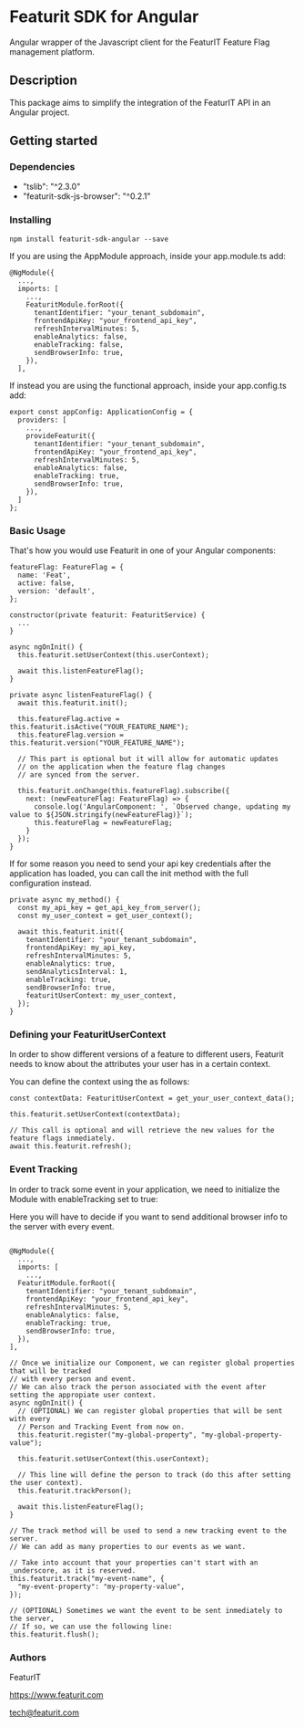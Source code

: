 # Featurit SDK for Angular

Angular wrapper of the Javascript client for the FeaturIT Feature Flag management platform.

## Description

This package aims to simplify the integration of the FeaturIT API in an Angular project.

## Getting started

### Dependencies

* "tslib": "^2.3.0"
* "featurit-sdk-js-browser": "^0.2.1"

### Installing

`npm install featurit-sdk-angular --save`

If you are using the AppModule approach, inside your app.module.ts add:

```
@NgModule({
  ...,
  imports: [
    ...,
    FeaturitModule.forRoot({
      tenantIdentifier: "your_tenant_subdomain",
      frontendApiKey: "your_frontend_api_key",
      refreshIntervalMinutes: 5,
      enableAnalytics: false,
      enableTracking: false,
      sendBrowserInfo: true,
    }),
  ],
```

If instead you are using the functional approach, inside your app.config.ts add:

```
export const appConfig: ApplicationConfig = {
  providers: [
    ...,
    provideFeaturit({
      tenantIdentifier: "your_tenant_subdomain",
      frontendApiKey: "your_frontend_api_key",
      refreshIntervalMinutes: 5,
      enableAnalytics: false,
      enableTracking: true,
      sendBrowserInfo: true,
    }),
  ]
};
```

### Basic Usage

That's how you would use Featurit in one of your Angular components:

```
featureFlag: FeatureFlag = {
  name: 'Feat',
  active: false,
  version: 'default',
};

constructor(private featurit: FeaturitService) {
  ...
}

async ngOnInit() {
  this.featurit.setUserContext(this.userContext);

  await this.listenFeatureFlag();
}

private async listenFeatureFlag() {
  await this.featurit.init();

  this.featureFlag.active = this.featurit.isActive("YOUR_FEATURE_NAME");
  this.featureFlag.version = this.featurit.version("YOUR_FEATURE_NAME");

  // This part is optional but it will allow for automatic updates 
  // on the application when the feature flag changes 
  // are synced from the server.
  
  this.featurit.onChange(this.featureFlag).subscribe({
    next: (newFeatureFlag: FeatureFlag) => {
      console.log('AngularComponent: ', `Observed change, updating my value to ${JSON.stringify(newFeatureFlag)}`);
      this.featureFlag = newFeatureFlag;
    }
  });
}
```

If for some reason you need to send your api key credentials after the application has loaded, you can call the init method 
with the full configuration instead.

```
private async my_method() {
  const my_api_key = get_api_key_from_server();
  const my_user_context = get_user_context();
  
  await this.featurit.init({
    tenantIdentifier: "your_tenant_subdomain",
    frontendApiKey: my_api_key,
    refreshIntervalMinutes: 5,
    enableAnalytics: true,
    sendAnalyticsInterval: 1,
    enableTracking: true,
    sendBrowserInfo: true,
    featuritUserContext: my_user_context,
  });
}
```

### Defining your FeaturitUserContext

In order to show different versions of a feature to different users,
Featurit needs to know about the attributes your user has in a certain context.

You can define the context using the as follows:

```
const contextData: FeaturitUserContext = get_your_user_context_data();

this.featurit.setUserContext(contextData);

// This call is optional and will retrieve the new values for the feature flags inmediately.
await this.featurit.refresh();
```

### Event Tracking

In order to track some event in your application, we need to initialize the Module with enableTracking set to true:

Here you will have to decide if you want to send additional browser info to the server with every event.

```

@NgModule({
  ...,
  imports: [
    ...,
  FeaturitModule.forRoot({
    tenantIdentifier: "your_tenant_subdomain",
    frontendApiKey: "your_frontend_api_key",
    refreshIntervalMinutes: 5,
    enableAnalytics: false,
    enableTracking: true,
    sendBrowserInfo: true,
  }),
],

// Once we initialize our Component, we can register global properties that will be tracked  
// with every person and event.
// We can also track the person associated with the event after setting the appropiate user context.
async ngOnInit() {
  // (OPTIONAL) We can register global properties that will be sent with every
  // Person and Tracking Event from now on.
  this.featurit.register("my-global-property", "my-global-property-value");

  this.featurit.setUserContext(this.userContext);
  
  // This line will define the person to track (do this after setting the user context).
  this.featurit.trackPerson();

  await this.listenFeatureFlag();
}

// The track method will be used to send a new tracking event to the server.
// We can add as many properties to our events as we want.

// Take into account that your properties can't start with an _underscore, as it is reserved.
this.featurit.track("my-event-name", {
  "my-event-property": "my-property-value",
});

// (OPTIONAL) Sometimes we want the event to be sent inmediately to the server,
// If so, we can use the following line:
this.featurit.flush();
```

### Authors

FeaturIT

https://www.featurit.com

tech@featurit.com

